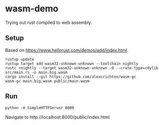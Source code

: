 # wasm-demo

Trying out rust compiled to web assembly.

## Setup

Based on https://www.hellorust.com/demos/add/index.html.

    rustup update
    rustup target add wasm32-unknown-unknown --toolchain nightly
    rustc +nightly --target wasm32-unknown-unknown -O --crate-type=cdylib src/main.rs -o main.big.wasm
    cargo install --git https://github.com/alexcrichton/wasm-gc
    wasm-gc main.big.wasm public/main.wasm

## Run

    python -m SimpleHTTPServer 8000

Navigate to http://localhost:8000/public/index.html
